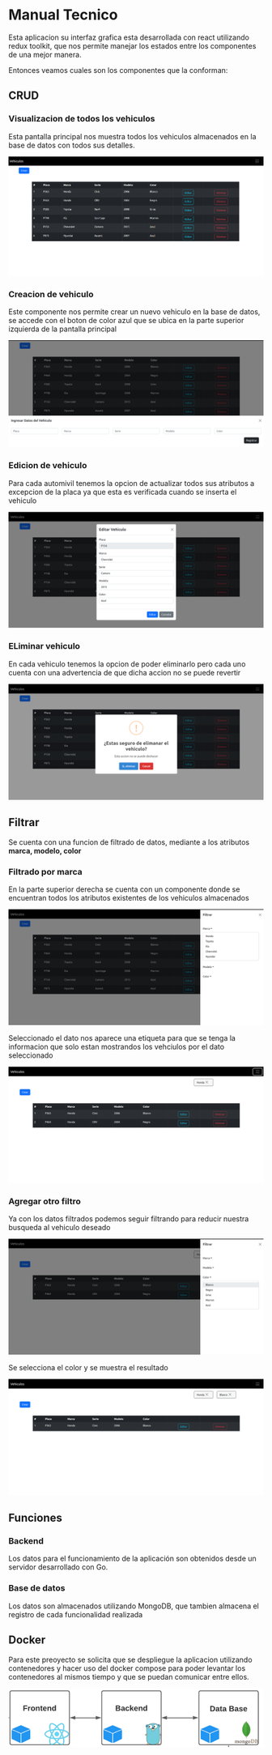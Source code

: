 # Manual Tecnico

Esta aplicacion su interfaz grafica esta desarrollada con react utilizando redux toolkit, que nos permite manejar los estados entre los componentes de una mejor manera.

Entonces veamos cuales son los componentes que la conforman:

## CRUD 

### Visualizacion de todos los vehiculos

Esta pantalla principal nos muestra todos los vehiculos almacenados en la base de datos con todos sus detalles.

![Obtencion](./assets/1.png)

### Creacion de vehiculo

Este componente nos permite crear un nuevo vehiculo en la base de datos, se accede con el boton de color azul que se ubica en la parte superior izquierda de la pantalla principal

![Insercion](./assets/2.png)

### Edicion de vehiculo

Para cada automivil tenemos la opcion de actualizar todos sus atributos a excepcion de la placa ya que esta es verificada cuando se inserta el vehiculo

![Actualizacion](./assets/3.png)

### ELiminar vehiculo

En cada vehiculo tenemos la opcion de poder eliminarlo pero cada uno cuenta con una advertencia de que dicha accion no se puede revertir

![Eliminacion](./assets/4.png)

## Filtrar

Se cuenta con una funcion de filtrado de datos, mediante a los atributos <b>marca, modelo, color</b>

### Filtrado por marca

En la parte superior derecha se cuenta con un componente donde se encuentran todos los atributos existentes de los vehiculos almacenados

![Marcas](./assets/5.png)

Seleccionado el dato nos aparece una etiqueta para que se tenga la informacion que solo estan mostrandos los vehciulos por el dato seleccionado

![Seleccion Marca](./assets/6.png)

### Agregar otro filtro

Ya con los datos filtrados podemos seguir filtrando para reducir nuestra busqueda al vehiculo deseado

![Colores](./assets/7.png)

Se selecciona el color y se muestra el resultado 

![Seleccion de Color](./assets/8.png)

## Funciones

### Backend

Los datos para el funcionamiento de la aplicación son obtenidos desde un servidor desarrollado con Go.

### Base de datos

Los datos son almacenados utilizando MongoDB, que tambien almacena el registro de cada funcionalidad realizada

## Docker

Para este preoyecto se solicita que se despliegue la aplicacion utilizando contenedores y hacer uso del docker compose para poder levantar los contenedores al mismos tiempo y que se puedan comunicar entre ellos.

![Arquitectura](./assets/9.png)











